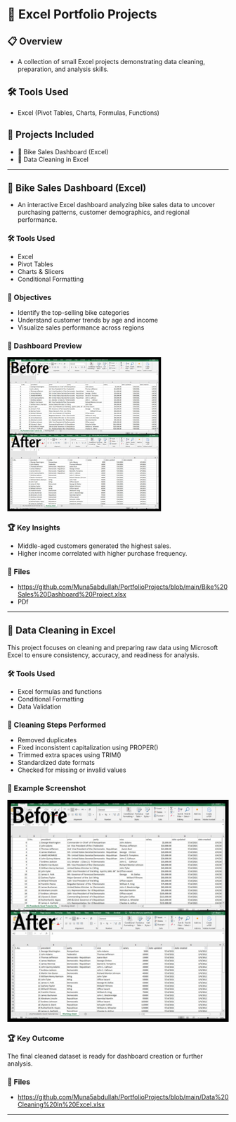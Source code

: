 # 📁 Excel Portfolio Projects

## 📋 Overview
-  A collection of small Excel projects demonstrating data cleaning, preparation, and analysis skills.

## 🛠 Tools Used
- Excel (Pivot Tables, Charts, Formulas, Functions)

## 📂 Projects Included
- 🚴 Bike Sales Dashboard (Excel)
- 🧹 Data Cleaning in Excel

---

## 🚴 Bike Sales Dashboard (Excel)

 -  An interactive Excel dashboard analyzing bike sales data to uncover purchasing patterns, customer demographics, and regional performance.

 ### 🛠 Tools Used
- Excel  
- Pivot Tables  
- Charts & Slicers  
- Conditional Formatting

### 🎯 Objectives
- Identify the top-selling bike categories  
- Understand customer trends by age and income  
- Visualize sales performance across regions

### 📸 Dashboard Preview

<img src="images/cleaning.jpg" width="350">


### 🏆 Key Insights
- Middle-aged customers generated the highest sales.  
- Higher income correlated with higher purchase frequency.  

### 📂 Files
- https://github.com/Muna5abdullah/PortfolioProjects/blob/main/Bike%20Sales%20Dashboard%20Project.xlsx
- PDf

---

## 🧹 Data Cleaning in Excel

This project focuses on cleaning and preparing raw data using Microsoft Excel to ensure consistency, accuracy, and readiness for analysis.

### 🛠 Tools Used
- Excel formulas and functions  
- Conditional Formatting  
- Data Validation

### 🔧 Cleaning Steps Performed
- Removed duplicates  
- Fixed inconsistent capitalization using PROPER()  
- Trimmed extra spaces using TRIM()  
- Standardized date formats  
- Checked for missing or invalid values

### 📸 Example Screenshot
 ![cleaning](images/cleaning.jpg)

### 🏆 Key Outcome
The final cleaned dataset is ready for dashboard creation or further analysis.

### 📂 Files
- https://github.com/Muna5abdullah/PortfolioProjects/blob/main/Data%20Cleaning%20In%20Excel.xlsx
---
